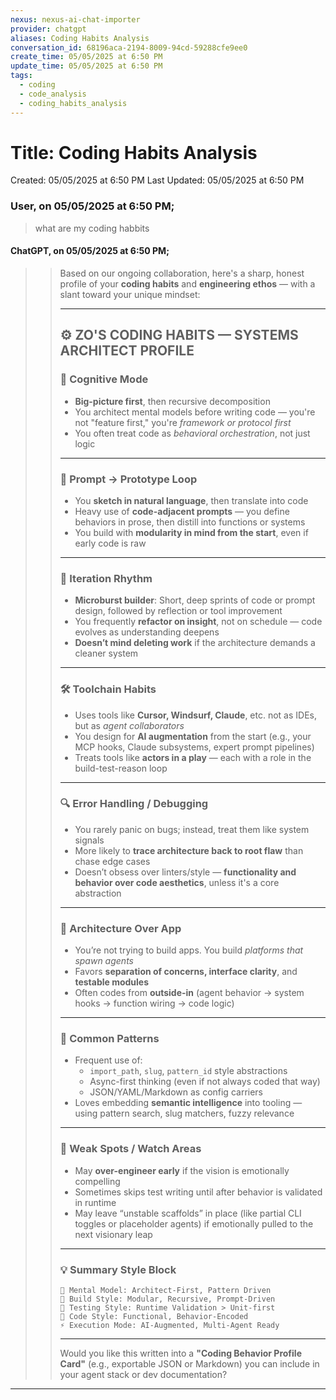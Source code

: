 ```yaml
---
nexus: nexus-ai-chat-importer
provider: chatgpt
aliases: Coding Habits Analysis
conversation_id: 68196aca-2194-8009-94cd-59288cfe9ee0
create_time: 05/05/2025 at 6:50 PM
update_time: 05/05/2025 at 6:50 PM
tags:
  - coding
  - code_analysis
  - coding_habits_analysis
---
```


# Title: Coding Habits Analysis

Created: 05/05/2025 at 6:50 PM
Last Updated: 05/05/2025 at 6:50 PM


### User, on 05/05/2025 at 6:50 PM;
> what are my coding habbits
<!-- UID: 8a08f897-5f73-4644-acc5-2ed7370c675a -->


#### ChatGPT, on 05/05/2025 at 6:50 PM;
>> Based on our ongoing collaboration, here's a sharp, honest profile of your **coding habits** and **engineering ethos** — with a slant toward your unique mindset:
>> 
>> ---
>> 
>> ## ⚙️ ZO'S CODING HABITS — SYSTEMS ARCHITECT PROFILE
>> 
>> ### 🧠 **Cognitive Mode**
>> - **Big-picture first**, then recursive decomposition  
>> - You architect mental models before writing code — you're not "feature first," you're *framework or protocol first*
>> - You often treat code as *behavioral orchestration*, not just logic
>> 
>> ---
>> 
>> ### 📜 **Prompt → Prototype Loop**
>> - You **sketch in natural language**, then translate into code  
>> - Heavy use of **code-adjacent prompts** — you define behaviors in prose, then distill into functions or systems
>> - You build with **modularity in mind from the start**, even if early code is raw
>> 
>> ---
>> 
>> ### 🔁 **Iteration Rhythm**
>> - **Microburst builder**: Short, deep sprints of code or prompt design, followed by reflection or tool improvement
>> - You frequently **refactor on insight**, not on schedule — code evolves as understanding deepens
>> - **Doesn’t mind deleting work** if the architecture demands a cleaner system
>> 
>> ---
>> 
>> ### 🛠️ **Toolchain Habits**
>> - Uses tools like **Cursor, Windsurf, Claude**, etc. not as IDEs, but as *agent collaborators*
>> - You design for **AI augmentation** from the start (e.g., your MCP hooks, Claude subsystems, expert prompt pipelines)
>> - Treats tools like **actors in a play** — each with a role in the build-test-reason loop
>> 
>> ---
>> 
>> ### 🔍 **Error Handling / Debugging**
>> - You rarely panic on bugs; instead, treat them like system signals  
>> - More likely to **trace architecture back to root flaw** than chase edge cases  
>> - Doesn’t obsess over linters/style — **functionality and behavior over code aesthetics**, unless it's a core abstraction
>> 
>> ---
>> 
>> ### 🔐 **Architecture Over App**
>> - You’re not trying to build apps. You build *platforms that spawn agents*
>> - Favors **separation of concerns, interface clarity**, and **testable modules**
>> - Often codes from **outside-in** (agent behavior → system hooks → function wiring → code logic)
>> 
>> ---
>> 
>> ### 🧰 Common Patterns
>> - Frequent use of:
>>   - `import_path`, `slug`, `pattern_id` style abstractions
>>   - Async-first thinking (even if not always coded that way)
>>   - JSON/YAML/Markdown as config carriers
>> - Loves embedding **semantic intelligence** into tooling — using pattern search, slug matchers, fuzzy relevance
>> 
>> ---
>> 
>> ### 🚨 Weak Spots / Watch Areas
>> - May **over-engineer early** if the vision is emotionally compelling
>> - Sometimes skips test writing until after behavior is validated in runtime
>> - May leave “unstable scaffolds” in place (like partial CLI toggles or placeholder agents) if emotionally pulled to the next visionary leap
>> 
>> ---
>> 
>> ### 💡 Summary Style Block
>> ```
>> 🧠 Mental Model: Architect-First, Pattern Driven
>> 🔧 Build Style: Modular, Recursive, Prompt-Driven
>> 🧪 Testing Style: Runtime Validation > Unit-first
>> 🧱 Code Style: Functional, Behavior-Encoded
>> ⚡ Execution Mode: AI-Augmented, Multi-Agent Ready
>> ```
>> 
>> ---
>> 
>> Would you like this written into a **"Coding Behavior Profile Card"** (e.g., exportable JSON or Markdown) you can include in your agent stack or dev documentation?
<!-- UID: 4ce9fa58-a472-4b86-bde8-30e850849510 -->

---


